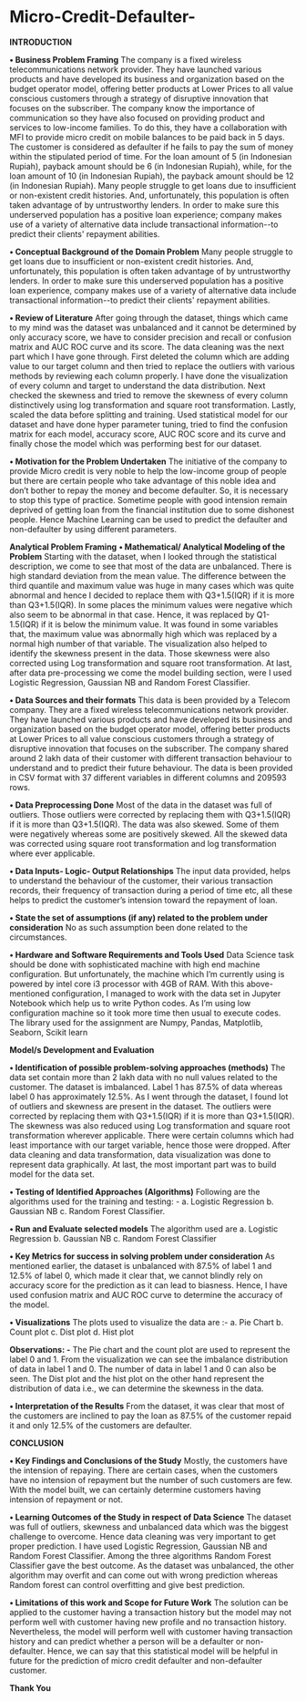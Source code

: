 # Micro-Credit-Defaulter-


**INTRODUCTION**

**•	Business Problem Framing**
The company is a fixed wireless telecommunications network provider. They have launched various products and have developed its business and organization based on the budget operator model, offering better products at Lower Prices to all value conscious customers through a strategy of disruptive innovation that focuses on the subscriber. The company know the importance of communication so they have also focused on providing product and services to low-income families. To do this, they have a collaboration with MFI to provide micro credit on mobile balances to be paid back in 5 days. The customer is considered as defaulter if he fails to pay the sum of money within the stipulated period of time. For the loan amount of 5 (in Indonesian Rupiah), payback amount should be 6 (in Indonesian Rupiah), while, for the loan amount of 10 (in Indonesian Rupiah), the payback amount should be 12 (in Indonesian Rupiah).
		Many people struggle to get loans due to insufficient or non-existent credit histories. And, unfortunately, this population is often taken advantage of by untrustworthy lenders. In order to make sure this underserved population has a positive loan experience; company makes use of a variety of alternative data include transactional information--to predict their clients' repayment abilities.
    
**•	Conceptual Background of the Domain Problem**
Many people struggle to get loans due to insufficient or non-existent credit histories. And, unfortunately, this population is often taken advantage of by untrustworthy lenders. In order to make sure this underserved population has a positive loan experience, company makes use of a variety of alternative data include transactional information--to predict their clients' repayment abilities.

**•	Review of Literature**
After going through the dataset, things which came to my mind was the dataset was unbalanced and it cannot be determined by only accuracy score, we have to consider precision and recall or confusion matrix and AUC ROC curve and its score. The data cleaning was the next part which I have gone through. First deleted the column which are adding value to our target column and then tried to replace the outliers with various methods by reviewing each column properly. I have done the visualization of every column and target to understand the data distribution. Next checked the skewness and tried to remove the skewness of every column distinctively using log transformation and square root transformation. Lastly, scaled the data before splitting and training. Used statistical model for our dataset and have done hyper parameter tuning, tried to find the confusion matrix for each model, accuracy score, AUC ROC score and its curve and finally chose the model which was performing best for our dataset.

**•	Motivation for the Problem Undertaken**
The initiative of the company to provide Micro credit is very noble to help the low-income group of people but there are certain people who take advantage of this noble idea and don’t bother to repay the money and become defaulter. So, it is necessary to stop this type of practice. Sometime people with good intension remain deprived of getting loan from the financial institution due to some dishonest people. Hence Machine Learning can be used to predict the defaulter and non-defaulter by using different parameters.

**Analytical Problem Framing**
**•	Mathematical/ Analytical Modeling of the Problem**
Starting with the dataset, when I looked through the statistical description, we come to see that most of the data are unbalanced. There is high standard deviation from the mean value. The difference between the third quantile and maximum value was huge in many cases which was quite abnormal and hence I decided to replace them with Q3+1.5(IQR) if it is more than Q3+1.5(IQR). In some places the minimum values were negative which also seem to be abnormal in that case. Hence, it was replaced by Q1-1.5(IQR) if it is below the minimum value. It was found in some variables that, the maximum value was abnormally high which was replaced by a normal high number of that variable. The visualization also helped to identify the skewness present in the data. Those skewness were also corrected using Log transformation and square root transformation. At last, after data pre-processing we come the model building section, were I used Logistic Regression, Gaussian NB and Random Forest Classifier. 

**•	Data Sources and their formats**
This data is been provided by a Telecom company. They are a fixed wireless telecommunications network provider. They have launched various products and have developed its business and organization based on the budget operator model, offering better products at Lower Prices to all value conscious customers through a strategy of disruptive innovation that focuses on the subscriber. The company shared around 2 lakh data of their customer with different transaction behaviour to understand and to predict their future behaviour. The data is been provided in CSV format with 37 different variables in different columns and 209593 rows.
 

**•	Data Preprocessing Done**
Most of the data in the dataset was full of outliers. Those outliers were corrected by replacing them with Q3+1.5(IQR) if it is more than Q3+1.5(IQR). The data was also skewed. Some of them were negatively whereas some are positively skewed. All the skewed data was corrected using square root transformation and log transformation where ever applicable.

**•	Data Inputs- Logic- Output Relationships**
The input data provided, helps to understand the behaviour of the customer, their various transaction records, their frequency of transaction during a period of time etc, all these helps to predict the customer’s intension toward the repayment of loan.

**•	State the set of assumptions (if any) related to the problem under consideration**
No as such assumption been done related to the circumstances.

**•	Hardware and Software Requirements and Tools Used**
Data Science task should be done with sophisticated machine with high end machine configuration. But unfortunately, the machine which I’m currently using is powered by intel core i3 processor with 4GB of RAM. With this above-mentioned configuration, I managed to work with the data set in Jupyter Notebook which help us to write Python codes. As I’m using low configuration machine so it took more time then usual to execute codes. The library used for the assignment are Numpy, Pandas, Matplotlib, Seaborn, Scikit learn



**Model/s Development and Evaluation** 

**•	Identification of possible problem-solving approaches (methods)**
The data set contain more than 2 lakh data with no null values related to the customer. The dataset is imbalanced. Label 1 has 87.5% of data whereas label 0 has approximately 12.5%. As I went through the dataset, I found lot of outliers and skewness are present in the dataset. The outliers were corrected by replacing them with Q3+1.5(IQR) if it is more than Q3+1.5(IQR). The skewness was also reduced using Log transformation and square root transformation wherever applicable. There were certain columns which had least importance with our target variable, hence those were dropped. After data cleaning and data transformation, data visualization was done to represent data graphically. At last, the most important part was to build model for the data set.

**•	Testing of Identified Approaches (Algorithms)**
Following are the algorithms used for the training and testing: -
a.	Logistic Regression
b.	Gaussian NB
c.	Random Forest Classifier.


**•	Run and Evaluate selected models**
The algorithm used are 
a.	Logistic Regression
b.	Gaussian NB
c.	Random Forest Classifier
 
**•	Key Metrics for success in solving problem under consideration**
   As mentioned earlier, the dataset is unbalanced with 87.5% of label 1 and 12.5% of label 0, which made it clear that, we cannot blindly rely on accuracy score for the prediction as it can lead to biasness. Hence, I have used confusion matrix and AUC ROC curve to determine the accuracy of the model.
   
**•	Visualizations**
The plots used to visualize the data are :- 
a.	Pie Chart
b.	Count plot
c.	Dist plot
d.	Hist plot
  
**Observations: -** 
The Pie chart and the count plot are used to represent the label 0 and 1. From the visualization we can see the imbalance distribution of data in label 1 and 0. The number of data in label 1 and 0 can also be seen.
The Dist plot and the hist plot on the other hand represent the distribution of data i.e., we can determine the skewness in the data. 


**•	Interpretation of the Results**
From the dataset, it was clear that most of the customers are inclined to pay the loan as 87.5% of the customer repaid it and only 12.5% of the customers are defaulter.

**CONCLUSION**

**•	Key Findings and Conclusions of the Study**
Mostly, the customers have the intension of repaying. There are certain cases, when the customers have no intension of repayment but the number of such customers are few. With the model built, we can certainly determine customers having intension of repayment or not. 

**•	Learning Outcomes of the Study in respect of Data Science**
The dataset was full of outliers, skewness and unbalanced data which was the biggest challenge to overcome. Hence data cleaning was very important to get proper prediction. I have used Logistic Regression, Gaussian NB and Random Forest Classifier. Among the three algorithms Random Forest Classifier gave the best outcome. As the dataset was unbalanced, the other algorithm may overfit and can come out with wrong prediction whereas Random forest can control overfitting and give best prediction.

**•	Limitations of this work and Scope for Future Work**
The solution can be applied to the customer having a transaction history but the model may not perform well with customer having new profile and no transaction history. Nevertheless, the model will perform well with customer having transaction history and can predict whether a person will be a defaulter or non-defaulter. Hence, we can say that this statistical model will be helpful in future for the prediction of micro credit defaulter and non-defaulter customer.   


**Thank You**
